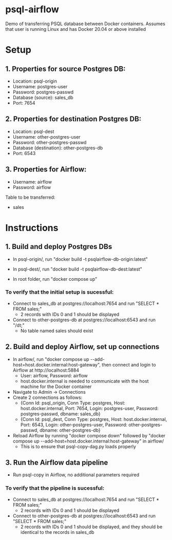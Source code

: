 # psql-airflow
 Demo of transferring PSQL database between Docker containers. Assumes that user is running Linux and has Docker 20.04 or above installed

# Setup

## 1. Properties for source Postgres DB:
- Location: psql-origin
- Username: postgres-user
- Password: postgres-passwd
- Database (source): sales_db
- Port: 7654

## 2. Properties for destination Postgres DB:
- Location: psql-dest
- Username: other-postgres-user
- Password: other-postgres-passwd
- Database (destination): other-postgres-db
- Port: 6543

## 3. Properties for Airflow:
- Username: airflow
- Password: airflow

Table to be transferred:
- sales
# Instructions

## 1. Build and deploy Postgres DBs

- In psql-origin/, run "docker build -t psqlairflow-db-origin:latest" 
- In psql-dest/, run "docker build -t psqlairflow-db-dest:latest" 

- In root folder, run "docker compose up"

### To verify that the initial setup is sucessful:
- Connect to sales_db at postgres://localhost:7654 and run "SELECT * FROM sales;"
    - 2 records with IDs 0 and 1 should be displayed
- Connect to other-postgres-db at postgres://localhost:6543 and run "/dt;"
    - No table named sales should exist

## 2. Build and deploy Airflow, set up connections

- In airflow/, run "docker compose up --add-host=host.docker.internal:host-gateway", then connect and login to Airflow at http://localhost:5884
    - User: airflow, Password: airflow
    - host.docker.internal is needed to communicate with the host machine for the Docker container
- Navigate to Admin -> Connections
- Create 2 connections as follows:
    - {Conn Id: psql_origin, Conn Type: postgres, Host: host.docker.internal, Port: 7654, Login: postgres-user, Password: postgres-passwd, dbname: sales_db}
    - {Conn Id: psql_dest, Conn Type: postgres, Host: host.docker.internal, Port: 6543, Login: other-postgres-user, Password: other-postgres-passwd, dbname: other-postgres-db}
- Reload Airflow by running "docker compose down" followed by "docker compose up --add-host=host.docker.internal:host-gateway" in airflow/
    - This is to ensure that psql-copy-dag.py loads properly

## 3. Run the Airflow data pipeline

- Run psql-copy in Airflow, no additional parameters required

### To verify that the pipeline is sucessful:
- Connect to sales_db at postgres://localhost:7654 and run "SELECT * FROM sales;"
    - 2 records with IDs 0 and 1 should be displayed
- Connect to other-postgres-db at postgres://localhost:6543 and run "SELECT * FROM sales;"
    - 2 records with IDs 0 and 1 should be displayed, and they should be identical to the records in sales_db

